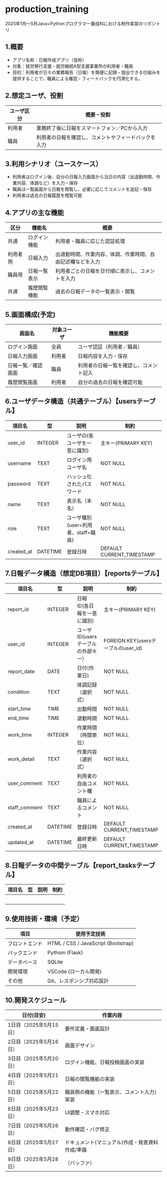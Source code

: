 # production_training
2025年1月～5月Java+Pythonプログラマー養成科における制作実習のリポジトリ

## 1.概要
- アプリ名称：日報作成アプリ（仮称）
- 対象：就労移行支援・就労継続A型支援事業所の利用者・職員
- 目的：利用者が日々の業務報告（日報）を簡便に記録・提出できる仕組みを提供することで、職員による確認・フィードバックを円滑化する。

## 2.想定ユーザ、役割
| ユーザ区分 | 概要・役割 |
|-|-|
| 利用者 | 業務終了後に日報をスマートフォン／PCから入力 |
| 職員 | 利用者の日報を確認し、コメントやフィードバックを入力 |

## 3.利用シナリオ（ユースケース）
- 利用者はログイン後、自分の日報入力画面から当日の内容（出退勤時間、作業内容、体調など）を入力・保存  
- 職員は一覧画面から日報を閲覧し、必要に応じてコメントを追記・保存  
- 利用者は過去の日報履歴を閲覧可能  

## 4.アプリの主な機能
| 区分 | 機能名 | 概要 |
|-|-|-|
| 共通 | ログイン機能 | 利用者・職員に応じた認証処理 |
| 利用者用 | 日報入力 | 出退勤時間、作業内容、体調、作業時間、自由記述欄などを入力 |
| 職員用 | 日報一覧表示 | 利用者ごとの日報を日付順に表示し、コメントを入力 |
| 共通 | 履歴閲覧機能 | 過去の日報データの一覧表示・閲覧 |

## 5.画面構成(予定)
| 画面名 | 対象ユーザ | 機能概要 |
|-|-|-|
| ログイン画面 | 全員 | ユーザ認証（利用者／職員） |
| 日報入力画面 | 利用者 | 日報内容を入力・保存 |
| 日報一覧／確認画面 | 職員 | 利用者の日報一覧を確認し、コメント記入 |
| 履歴閲覧画面 | 利用者 | 自分の過去の日報を確認可能 |

## 6.ユーザデータ構造（共通テーブル）【usersテーブル】
| 項目名 | 型 | 説明 | 制約 |
|-|-|-|-|
| user_id | INTEGER | ユーザID(各ユーザを一意に識別) | 主キー(PRIMARY KEY) |
| username | TEXT | ログイン用ユーザ名 | NOT NULL |
| password | TEXT | ハッシュ化されたパスワード | NOT NULL |
| name | TEXT | 表示名（本名） | NOT NULL |
| role | TEXT | ユーザ種別(user=利用者、staff=職員) | NOT NULL |
| created_at | DATETIME | 登録日時 | DEFAULT CURRENT_TIMESTAMP |

## 7.日報データ構造（想定DB項目）【reportsテーブル】
| 項目名 | 型 | 説明 | 制約 |
|-|-|-|-|
| report_id | INTEGER | 日報ID(各日報を一意に識別) | 主キー(PRIMARY KEY) |
| user_id | INTEGER | ユーザID(usersテーブルの外部キー） | FOREIGN KEY(usersテーブルのuser_id) |
| report_date | DATE | 日付(作業日) | NOT NULL |
| condition | TEXT | 体調記録（選択式） | NOT NULL |
| start_time | TIME | 出勤時間 | NOT NULL |
| end_time | TIME | 退勤時間 | NOT NULL |
| work_time | INTEGER | 作業時間（時間単位） | NOT NULL |
| work_detail | TEXT | 作業内容（選択式） | NOT NULL |
| user_comment | TEXT | 利用者の自由コメント欄 | NOT NULL |
| staff_comment | TEXT | 職員によるコメント | NOT NULL |
| created_at | DATETIME | 登録日時 | DEFAULT CURRENT_TIMESTAMP |
| updated_at | DATETIME | 最終更新日時 | DEFAULT CURRENT_TIMESTAMP |

## 8.日報データの中間テーブル【report_tasksテーブル】
| 項目名 | 型 | 説明 | 制約 |
|-|-|-|-|
|  |  |  |  |
|  |  |  |  |
|  |  |  |  |
|  |  |  |  |
|  |  |  |  |

## 9.使用技術・環境（予定）
| 項目 | 使用予定技術 |
|-|-|
| フロントエンド | HTML / CSS / JavaScript (Bootstrap) |
| バックエンド | Pythom (Flask) |
| データベース | SQLite |
| 開発環境 | VSCode (ローカル開発) |
| その他 | Git、レスポンシブ対応設計 |


## 10.開発スケジュール

| 日付(目安) | 作業内容 |
|-|-|
| 1日目（2025年5月15日） | 要件定義・画面設計 |
| 2日目（2025年5月16日） | 画面デザイン |
| 3日目（2025年5月20日） | ログイン機能、日報投稿画面の実装 |
| 4日目（2025年5月21日） | 日報の閲覧機能の実装 |
| 5日目（2025年5月22日） | 職員側の機能（一覧表示、コメント入力）実装 |
| 6日目（2025年5月23日） | UI調整・スマホ対応 |
| 7日目（2025年5月26日） | 動作確認・バグ修正 |
| 8日目（2025年5月27日） | ドキュメント(マニュアル)作成・発表資料作成/準備 |
| 9日目（2025年5月28日） | （バッファ） |
